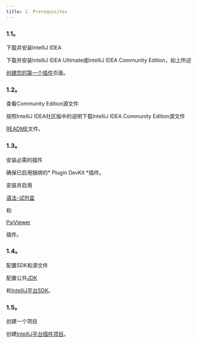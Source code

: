 ```yaml
---
title: 1. Prerequisites
---
```


### 1.1。
下载并安装IntelliJ IDEA


下载并安装IntelliJ IDEA Ultimate或IntelliJ IDEA Community Edition，如上所述

[创建您的第一个插件](/basics/getting_started.md)页面。


### 1.2。
查看Community Edition源文件


按照IntelliJ IDEA社区版中的说明下载IntelliJ IDEA Community Edition源文件

[README](upsource:///README.md)文件。


### 1.3。
安装必需的插件


确保已启用捆绑的* Plugin DevKit *插件。

安装并启用

[语法-试剂盒](https://plugins.jetbrains.com/plugin/6606-grammar-kit)

和

[PsiViewer](https://plugins.jetbrains.com/plugin/227-psiviewer)

插件。


### 1.4。
配置SDK和源文件


配置公共[JDK](upsource:///README.md)

和[IntelliJ平台SDK](/basics/getting_started/setting_up_environment.md)。


### 1.5。
创建一个项目


创建[IntelliJ平台插件项目](/basics/getting_started/creating_plugin_project.md)。


